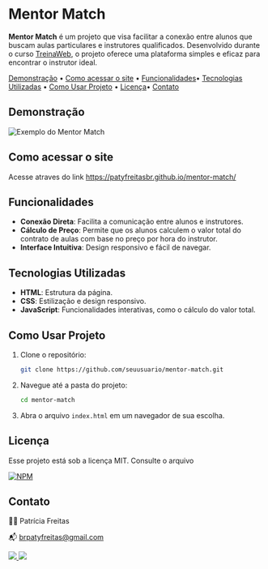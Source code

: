 
# Mentor Match

**Mentor Match** é um projeto que visa facilitar a conexão entre alunos que buscam aulas particulares e instrutores qualificados. Desenvolvido durante o curso <a href="https://www.treinaweb.com.br/" targer="_blank">TreinaWeb</a>, o projeto oferece uma plataforma simples e eficaz para encontrar o instrutor ideal.

[Demonstração](#demonstração) • [Como acessar o site](#como-acessar-o-site) • [Funcionalidades](#funcionalidades)• [Tecnologias Utilizadas](#tecnologias-utilizadas) • [Como Usar Projeto](#como-usar-projeto) • [Licença](#licença)• [Contato](#contato)

## Demonstração

![Exemplo do Mentor Match](https://blogger.googleusercontent.com/img/b/R29vZ2xl/AVvXsEjpjcH6eo1LvP9bgRO_jMzZQUYbO3yRlRgi5FDJo1iN6GxFQG3H-ngmrdeo1vmrI_FQqxNOOvlzZYvN-twxtVHsLJWNZedSZ1fI3c8KrcHti-nT5YpndQGjQYA61Xvw47py2QkK2vTpqsPeV7VKghcSPwgXJmAwfTK_bFLfjDUoyZ9K6TA8hrnxpyQ7LuSt/w640-h360/mentor-math.gif)


## Como acessar o site

Acesse atraves do link <a href="https://patyfreitasbr.github.io/mentor-match/" target="_blank">https://patyfreitasbr.github.io/mentor-match/</a>


 ## Funcionalidades 

- **Conexão Direta**: Facilita a comunicação entre alunos e instrutores.
- **Cálculo de Preço**: Permite que os alunos calculem o valor total do contrato de aulas com base no preço por hora do instrutor.
- **Interface Intuitiva**: Design responsivo e fácil de navegar.

## Tecnologias Utilizadas

- **HTML**: Estrutura da página.
- **CSS**: Estilização e design responsivo.
- **JavaScript**: Funcionalidades interativas, como o cálculo do valor total.


## Como Usar Projeto

1. Clone o repositório:
   ```bash
   git clone https://github.com/seuusuario/mentor-match.git
   ```

2. Navegue até a pasta do projeto:
   ```bash
   cd mentor-match
   ```

3. Abra o arquivo `index.html` em um navegador de sua escolha.



## Licença

Esse projeto está sob a licença MIT. Consulte o arquivo 

[![NPM](https://img.shields.io/npm/l/react)](https://github.com/patyfreitasbr/Google-Search-Page-Clone/blob/main/LICENSE)


## Contato

👩‍💻 Patrícia Freitas

📬 brpatyfreitas@gmail.com

 <div><a href="https://www.linkedin.com/in/patyfreitasbr"><img src="https://img.shields.io/badge/LinkedIn-0077B5?style=for-the-badge&logo=linkedin&logoColor=white" target="_blank"></>
  <a href="https://www.instagram.com/patyfreitasbr"><img src="https://img.shields.io/badge/Instagram-E4405F?style=for-the-badge&logo=instagram&logoColor=white" target="_blank"></></div>

</br>
